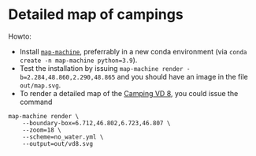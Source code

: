 # Detailed map of campings

Howto:
- Install [`map-machine`](https://github.com/enzet/map-machine/blob/main/doc/INSTALL.md), preferrably in a new conda environment (via `conda create -n map-machine python=3.9`).
- Test the installation by issuing `map-machine render -b=2.284,48.860,2.290,48.865` and you should have an image in the file `out/map.svg`.
- To render a detailed map of the [Camping VD 8](https://www.openstreetmap.org/way/359338758), you could issue the command 
````
map-machine render \
    --boundary-box=6.712,46.802,6.723,46.807 \
    --zoom=18 \
    --scheme=no_water.yml \
    --output=out/vd8.svg
````
